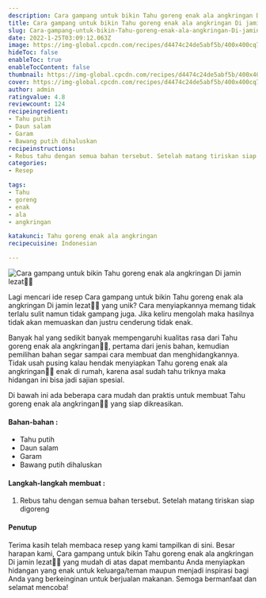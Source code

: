 ```yaml
---
description: Cara gampang untuk bikin Tahu goreng enak ala angkringan Di jamin lezat"
title: Cara gampang untuk bikin Tahu goreng enak ala angkringan Di jamin lezat
slug: Cara-gampang-untuk-bikin-Tahu-goreng-enak-ala-angkringan-Di-jamin-lezat
date: 2022-1-25T03:09:12.063Z
image: https://img-global.cpcdn.com/recipes/d4474c24de5abf5b/400x400cq70/photo.jpg
hideToc: false
enableToc: true
enableTocContent: false
thumbnail: https://img-global.cpcdn.com/recipes/d4474c24de5abf5b/400x400cq70/photo.jpg
cover: https://img-global.cpcdn.com/recipes/d4474c24de5abf5b/400x400cq70/photo.jpg
author: admin
ratingvalue: 4.8
reviewcount: 124
recipeingredient:
- Tahu putih
- Daun salam
- Garam
- Bawang putih dihaluskan
recipeinstructions:
- Rebus tahu dengan semua bahan tersebut. Setelah matang tiriskan siap digoreng
categories:
- Resep

tags:
- Tahu
- goreng
- enak
- ala
- angkringan

katakunci: Tahu goreng enak ala angkringan
recipecuisine: Indonesian

---
```


![Cara gampang untuk bikin Tahu goreng enak ala angkringan Di jamin lezat👩‍🍳](https://img-global.cpcdn.com/recipes/d4474c24de5abf5b/400x400cq70/photo.jpg)

Lagi mencari ide resep Cara gampang untuk bikin Tahu goreng enak ala angkringan Di jamin lezat👩‍🍳 yang unik? Cara menyiapkannya memang tidak terlalu sulit namun tidak gampang juga. Jika keliru mengolah maka hasilnya tidak akan memuaskan dan justru cenderung tidak enak.

Banyak hal yang sedikit banyak mempengaruhi kualitas rasa dari Tahu goreng enak ala angkringan👩‍🍳, pertama dari jenis bahan, kemudian pemilihan bahan segar sampai cara membuat dan menghidangkannya. Tidak usah pusing kalau hendak menyiapkan Tahu goreng enak ala angkringan👩‍🍳 enak di rumah, karena asal sudah tahu triknya maka hidangan ini bisa jadi sajian spesial.

Di bawah ini ada beberapa cara mudah dan praktis untuk membuat Tahu goreng enak ala angkringan👩‍🍳 yang siap dikreasikan.

<!--inarticleads1-->

#### Bahan-bahan :

- Tahu putih
- Daun salam
- Garam
- Bawang putih dihaluskan

<!--inarticleads2-->

#### Langkah-langkah membuat :

1. Rebus tahu dengan semua bahan tersebut. Setelah matang tiriskan siap digoreng

#### Penutup

Terima kasih telah membaca resep yang kami tampilkan di sini. Besar harapan kami, Cara gampang untuk bikin Tahu goreng enak ala angkringan Di jamin lezat👩‍🍳 yang mudah di atas dapat membantu Anda menyiapkan hidangan yang enak untuk keluarga/teman maupun menjadi inspirasi bagi Anda yang berkeinginan untuk berjualan makanan. Semoga bermanfaat dan selamat mencoba!